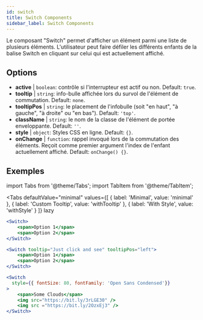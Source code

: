 ```yaml
---
id: switch
title: Switch Components
sidebar_label: Switch Components
---
```


Le composant "Switch" permet d'afficher un élément parmi une liste de plusieurs éléments. L'utilisateur peut faire défiler les différents enfants de la balise Switch en cliquant sur celui qui est actuellement affiché.

## Options

* __active__ | `boolean`: contrôle si l'interrupteur est actif ou non. Default: `true`.
* __tooltip__ | `string`: info-bulle affichée lors du survol de l'élément de commutation. Default: `none`.
* __tooltipPos__ | `string`: le placement de l'infobulle (soit "en haut", "à gauche", "à droite" ou "en bas"). Default: `'top'`.
* __className__ | `string`: le nom de la classe de l'élément de portée enveloppante. Default: `''`.
* __style__ | `object`: Styles CSS en ligne. Default: `{}`.
* __onChange__ | `function`: rappel invoqué lors de la commutation des éléments. Reçoit comme premier argument l'index de l'enfant actuellement affiché. Default: `onChange() {}`.


## Exemples

import Tabs from '@theme/Tabs';
import TabItem from '@theme/TabItem';

<Tabs
    defaultValue="minimal"
    values={[
        { label: 'Minimal', value: 'minimal' },
        { label: 'Custom Tooltip', value: 'withTooltip' },
        { label: 'With Style', value: 'withStyle' }
    ]}
    lazy
>

<TabItem value="minimal">

```jsx live
<Switch>
    <span>Option 1</span>
    <span>Option 2</span>
</Switch>
```

</TabItem>

<TabItem value="withTooltip">

```jsx live
<Switch tooltip="Just click and see" tooltipPos="left">
    <span>Option 1</span>
    <span>Option 2</span>
</Switch>
```

</TabItem>

<TabItem value="withStyle">

```jsx live
<Switch  
  style={{ fontSize: 80, fontFamily: 'Open Sans Condensed'}} 
>
    <span>Some Clouds</span>
    <img src="https://bit.ly/3rLGE30" />
    <img src ="https://bit.ly/2OzxEj3" />
</Switch>
```

</TabItem>

</Tabs>

